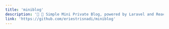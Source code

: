 ```yaml
---
title: 'miniblog'
description: '👥 💬 Simple Mini Private Blog, powered by Laravel and Reactjs.'
link: 'https://github.com/eriestrisnadi/miniblog'
---
```

